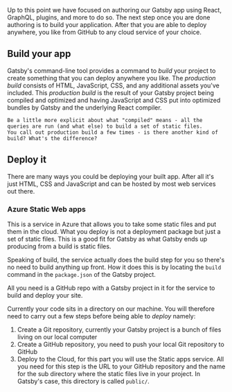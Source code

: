 
Up to this point we have focused on authoring our Gatsby app using React, GraphQL, plugins, and more to do so. The next step once you are done authoring is to build your application. After that you are able to deploy anywhere, you like from GitHub to any cloud service of your choice.

## Build your app

Gatsby's command-line tool provides a command to *build* your project to create something that you can deploy anywhere you like. The *production build* consists of HTML, JavaScript, CSS, and any additional assets you've included. This *production build* is the result of your Gatsby project being compiled and optimized and having JavaScript and CSS put into optimized bundles by Gatsby and the underlying React compiler.

```
Be a little more explicit about what "compiled" means - all the queries are run (and what else) to build a set of static files.
You call out production build a few times - is there another kind of build? What's the difference?
```

## Deploy it

There are many ways you could be deploying your built app. After all it's just HTML, CSS and JavaScript and can be hosted by most web services out there.

### Azure Static Web apps

This is a service in Azure that allows you to take some static files and put them in the cloud. What you deploy is not a deployment package but just a set of static files. This is a good fit for Gatsby as what Gatsby ends up producing from a build is static files.

Speaking of build, the service actually does the build step for you so there's no need to build anything up front. How it does this is by locating the `build` command in the `package.json` of the Gatsby project.

All you need is a GitHub repo with a Gatsby project in it for the service to build and deploy your site.

Currently your code sits in a directory on our machine. You will therefore need to carry out a few steps before being able to *deploy* namely:

1. Create a Git repository, currently your Gatsby project is a bunch of files living on our local computer
2. Create a GitHub repository, you need to push your local Git repository to GitHub
3. Deploy to the Cloud, for this part you will use the Static apps service. All you need for this step is the URL to your GitHub repository and the name for the sub directory where the static files live in your project. In Gatsby's case, this directory is called `public/`.
